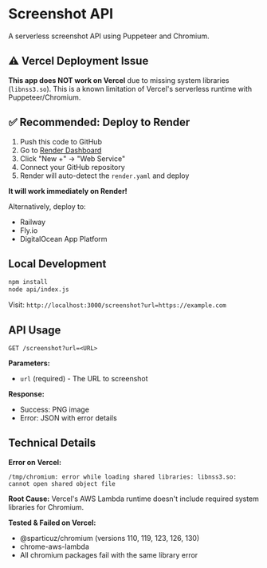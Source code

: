 # Screenshot API

A serverless screenshot API using Puppeteer and Chromium.

## ⚠️ Vercel Deployment Issue

**This app does NOT work on Vercel** due to missing system libraries (`libnss3.so`). This is a known limitation of Vercel's serverless runtime with Puppeteer/Chromium.

## ✅ Recommended: Deploy to Render

1. Push this code to GitHub
2. Go to [Render Dashboard](https://dashboard.render.com/)
3. Click "New +" → "Web Service"
4. Connect your GitHub repository
5. Render will auto-detect the `render.yaml` and deploy

**It will work immediately on Render!**

Alternatively, deploy to:
- Railway
- Fly.io
- DigitalOcean App Platform

## Local Development

```bash
npm install
node api/index.js
```

Visit: `http://localhost:3000/screenshot?url=https://example.com`

## API Usage

```
GET /screenshot?url=<URL>
```

**Parameters:**
- `url` (required) - The URL to screenshot

**Response:**
- Success: PNG image
- Error: JSON with error details

## Technical Details

**Error on Vercel:**
```
/tmp/chromium: error while loading shared libraries: libnss3.so: cannot open shared object file
```

**Root Cause:** Vercel's AWS Lambda runtime doesn't include required system libraries for Chromium.

**Tested & Failed on Vercel:**
- @sparticuz/chromium (versions 110, 119, 123, 126, 130)
- chrome-aws-lambda
- All chromium packages fail with the same library error

